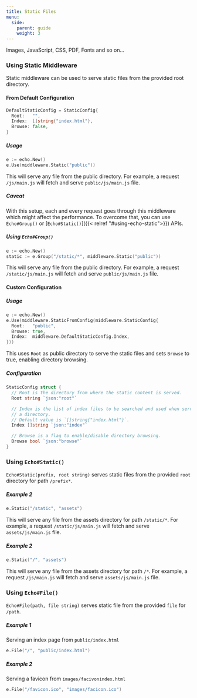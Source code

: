 ```yaml
---
title: Static Files
menu:
  side:
    parent: guide
    weight: 3
---
```


Images, JavaScript, CSS, PDF, Fonts and so on...

### Using Static Middleware

Static middleware can be used to serve static files from the provided root directory.

#### From Default Configuration

```go
DefaultStaticConfig = StaticConfig{
  Root:   "",
  Index:  []string{"index.html"},
  Browse: false,
}
```

##### Usage

```go
e := echo.New()
e.Use(middleware.Static("public"))
```

This will serve any file from the public directory. For example, a request `/js/main.js`
will fetch and serve `public/js/main.js` file.

##### Caveat

With this setup, each and every request goes through this middleware which might
affect the performance. To overcome that, you can use `Echo#Group()` or [`Echo#Static()`]({{< relref "#using-echo-static">}})
APIs.

##### Using `Echo#Group()`

```go
e := echo.New()
static := e.Group("/static/*", middleware.Static("public"))
```

This will serve any file from the public directory. For example, a request `/static/js/main.js`
will fetch and serve `public/js/main.js` file.

#### Custom Configuration

##### Usage

```go
e := echo.New()
e.Use(middleware.StaticFromConfig(middleware.StaticConfig{
  Root:   "public",
  Browse: true,
  Index:  middleware.DefaultStaticConfig.Index,
}))
```

This uses `Root` as public directory to serve the static files and sets `Browse`
to true, enabling directory browsing.

##### Configuration

```go
StaticConfig struct {
  // Root is the directory from where the static content is served.
  Root string `json:"root"`

  // Index is the list of index files to be searched and used when serving
  // a directory.
  // Default value is `[]string{"index.html"}`.
  Index []string `json:"index"`

  // Browse is a flag to enable/disable directory browsing.
  Browse bool `json:"browse"`
}
```

### Using `Echo#Static()`

`Echo#Static(prefix, root string)` serves static files from the provided `root` directory for path `/prefix*`.

##### Example 2

```go
e.Static("/static", "assets")
```

This will serve any file from the assets directory for path `/static/*`. For example,
a request `/static/js/main.js` will fetch and serve `assets/js/main.js` file.

##### Example 2

```go
e.Static("/", "assets")
```

This will serve any file from the assets directory for path `/*`. For example,
a request `/js/main.js` will fetch and serve `assets/js/main.js` file.

### Using `Echo#File()`

`Echo#File(path, file string)` serves static file from the provided `file` for `/path`.

##### Example 1

Serving an index page from `public/index.html`

```go
e.File("/", "public/index.html")
```

##### Example 2

Serving a favicon from `images/facivonindex.html`

```go
e.File("/favicon.ico", "images/facicon.ico")
```

